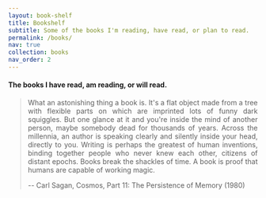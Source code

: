 ```yaml
---
layout: book-shelf
title: Bookshelf
subtitle: Some of the books I'm reading, have read, or plan to read.
permalink: /books/
nav: true
collection: books
nav_order: 2
---
```



#### The books I have read, am reading, or will read.
> <p style="text-align: justify;">What an astonishing thing a book is. It's a flat object made from a tree with flexible parts on which are imprinted lots of funny dark squiggles. But one glance at it and you're inside the mind of another person, maybe somebody dead for thousands of years. Across the millennia, an author is speaking clearly and silently inside your head, directly to you. Writing is perhaps the greatest of human inventions, binding together people who never knew each other, citizens of distant epochs. Books break the shackles of time. A book is proof that humans are capable of working magic. </p>
>
> -- Carl Sagan, Cosmos, Part 11: The Persistence of Memory (1980)
